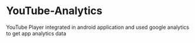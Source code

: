 # YouTube-Analytics
YouTube Player integrated in android application and used google analytics to get app analytics data
